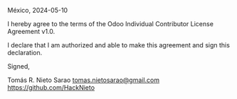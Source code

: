 México, 2024-05-10

I hereby agree to the terms of the Odoo Individual Contributor License
Agreement v1.0.

I declare that I am authorized and able to make this agreement and sign this
declaration.

Signed,

Tomás R. Nieto Sarao tomas.nietosarao@gmail.com https://github.com/HackNieto
